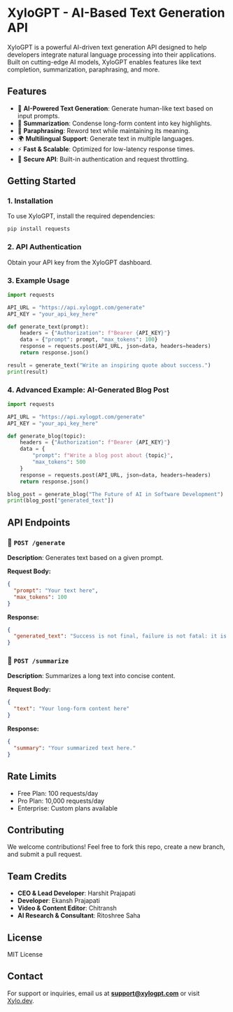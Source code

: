 # XyloGPT - AI-Based Text Generation API

XyloGPT is a powerful AI-driven text generation API designed to help developers integrate natural language processing into their applications. Built on cutting-edge AI models, XyloGPT enables features like text completion, summarization, paraphrasing, and more.

## Features

- 🚀 **AI-Powered Text Generation**: Generate human-like text based on input prompts.
- 📝 **Summarization**: Condense long-form content into key highlights.
- 🔄 **Paraphrasing**: Reword text while maintaining its meaning.
- 🌍 **Multilingual Support**: Generate text in multiple languages.
- ⚡ **Fast & Scalable**: Optimized for low-latency response times.
- 🔐 **Secure API**: Built-in authentication and request throttling.

## Getting Started

### 1. Installation

To use XyloGPT, install the required dependencies:

```bash
pip install requests
```

### 2. API Authentication

Obtain your API key from the XyloGPT dashboard.

### 3. Example Usage

```python
import requests

API_URL = "https://api.xylogpt.com/generate"
API_KEY = "your_api_key_here"

def generate_text(prompt):
    headers = {"Authorization": f"Bearer {API_KEY}"}
    data = {"prompt": prompt, "max_tokens": 100}
    response = requests.post(API_URL, json=data, headers=headers)
    return response.json()

result = generate_text("Write an inspiring quote about success.")
print(result)
```

### 4. Advanced Example: AI-Generated Blog Post

```python
import requests

API_URL = "https://api.xylogpt.com/generate"
API_KEY = "your_api_key_here"

def generate_blog(topic):
    headers = {"Authorization": f"Bearer {API_KEY}"}
    data = {
        "prompt": f"Write a blog post about {topic}",
        "max_tokens": 500
    }
    response = requests.post(API_URL, json=data, headers=headers)
    return response.json()

blog_post = generate_blog("The Future of AI in Software Development")
print(blog_post["generated_text"])
```

## API Endpoints

### 🔹 `POST /generate`
**Description**: Generates text based on a given prompt.

**Request Body:**
```json
{
  "prompt": "Your text here",
  "max_tokens": 100
}
```

**Response:**
```json
{
  "generated_text": "Success is not final, failure is not fatal: it is the courage to continue that counts."
}
```

### 🔹 `POST /summarize`
**Description**: Summarizes a long text into concise content.

**Request Body:**
```json
{
  "text": "Your long-form content here"
}
```

**Response:**
```json
{
  "summary": "Your summarized text here."
}
```

## Rate Limits
- Free Plan: 100 requests/day
- Pro Plan: 10,000 requests/day
- Enterprise: Custom plans available

## Contributing
We welcome contributions! Feel free to fork this repo, create a new branch, and submit a pull request.

## Team Credits
- **CEO & Lead Developer**: Harshit Prajapati
- **Developer**: Ekansh Prajapati
- **Video & Content Editor**: Chitransh
- **AI Research & Consultant**: Ritoshree Saha

## License
MIT License

## Contact
For support or inquiries, email us at **support@xylogpt.com** or visit [Xylo.dev](https://xylotech.in).
